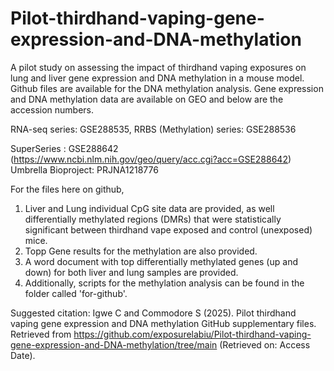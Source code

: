 # Pilot-thirdhand-vaping-gene-expression-and-DNA-methylation
A pilot study on assessing the impact of thirdhand vaping exposures on lung and liver gene expression and DNA methylation in a mouse model.
Github files are available for the DNA methylation analysis. Gene expression and DNA methylation data are available on GEO and below are the accession numbers.

RNA-seq series: GSE288535,
RRBS (Methylation) series: GSE288536

SuperSeries : GSE288642 (https://www.ncbi.nlm.nih.gov/geo/query/acc.cgi?acc=GSE288642)
Umbrella Bioproject: PRJNA1218776

For the files here on github,
1) Liver and Lung individual CpG site data are provided, as well differentially methylated regions (DMRs) that were statistically significant between thirdhand vape exposed and control (unexposed) mice.
2) Topp Gene results for the methylation are also provided.
3) A word document with top differentially methylated genes (up and down) for both liver and lung samples are provided.
4) Additionally, scripts for the methylation analysis can be found in the folder called 'for-github'.

Suggested citation:
Igwe C and Commodore S (2025). Pilot thirdhand vaping gene expression and DNA methylation GitHub supplementary files. Retrieved from https://github.com/exposurelabiu/Pilot-thirdhand-vaping-gene-expression-and-DNA-methylation/tree/main (Retrieved on: Access Date).
